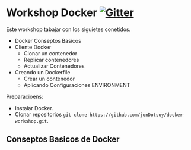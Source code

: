 Workshop Docker [![Gitter](https://badges.gitter.im/Join%20Chat.svg)](https://gitter.im/jonDotsoy/docker-workshop?utm_source=badge&utm_medium=badge&utm_campaign=pr-badge&utm_content=body_badge)
===============

Este workshop tabajar con los siguietes conetidos.

  - Docker Conseptos Basicos
  - Cliente Docker
    - Clonar un contenedor
    - Replicar contenedores
    - Actualizar Contenedores
  - Creando un Dockerfile
    - Crear un contenedor
    - Aplicando Configuraciones ENVIRONMENT

Preparacioens:

  - Instalar Docker.
  - Clonar repositorios `git clone https://github.com/jonDotsoy/docker-workshop.git`.

Conseptos Basicos de Docker
---------------------------
